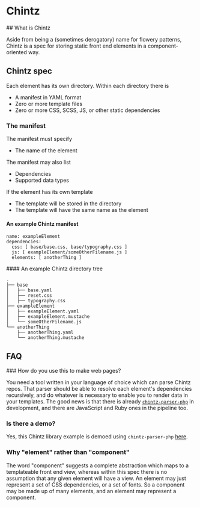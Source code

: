 Chintz
======

## What is Chintz

Aside from being a (sometimes derogatory) name for flowery patterns, Chintz is a spec for storing static front end elements in a component-oriented way.

## Chintz spec

Each element has its own directory. Within each directory there is
 - A manifest in YAML format
 - Zero or more template files
 - Zero or more CSS, SCSS, JS, or other static dependencies

### The manifest

The manifest must specify
 - The name of the element

The manifest may also list
 - Dependencies
 - Supported data types

If the element has its own template
 - The template will be stored in the directory
 - The template will have the same name as the element

#### An example Chintz manifest

```
name: exampleElement
dependencies:
  css: [ base/base.css, base/typography.css ]
  js: [ exampleElement/someOtherFilename.js ]
  elements: [ anotherThing ]
```

#### An example Chintz directory tree

```
.
├── base
│   ├── base.yaml
│   ├── reset.css
│   ├── typography.css
├── exampleElement
│   ├── exampleElement.yaml
│   ├── exampleElement.mustache
│   └── someOtherFilename.js
└── anotherThing
    ├── anotherThing.yaml
    └── anotherThing.mustache
```

## FAQ

### How do you use this to make web pages?

You need a tool written in your language of choice which can parse Chintz repos. That parser should be able to resolve each element's dependencies recursively, and do whatever is necessary to enable you to render data in your templates. The good news is that there is already [`chintz-parser-php`](https://github.com/pgchamberlin/chintz-parser-php) in development, and there are JavaScript and Ruby ones in the pipeline too.

### Is there a demo?

Yes, this Chintz library example is demoed using `chintz-parser-php` [here](http://peterchamberlin.com/experiments/chintz-parser-php/index.php).

### Why "element" rather than "component"

The word "component" suggests a complete abstraction which maps to a templateable front end view, whereas within this spec there is no assumption that any given element will have a view. An element may just represent a set of CSS dependencies, or a set of fonts. So a component may be made up of many elements, and an element may represent a component.
